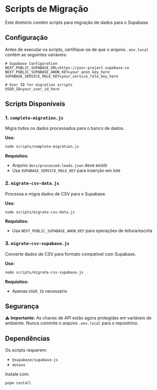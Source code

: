 # Scripts de Migração

Este diretório contém scripts para migração de dados para o Supabase.

## Configuração

Antes de executar os scripts, certifique-se de que o arquivo `.env.local` contém as seguintes variáveis:

```env
# Supabase Configuration
NEXT_PUBLIC_SUPABASE_URL=https://your-project.supabase.co
NEXT_PUBLIC_SUPABASE_ANON_KEY=your_anon_key_here
SUPABASE_SERVICE_ROLE_KEY=your_service_role_key_here

# User ID for migration scripts
USER_ID=your_user_id_here
```

## Scripts Disponíveis

### 1. `complete-migration.js`
Migra todos os dados processados para o banco de dados.

**Uso:**
```bash
node scripts/complete-migration.js
```

**Requisitos:**
- Arquivo `docs/processed-leads.json` deve existir
- Usa `SUPABASE_SERVICE_ROLE_KEY` para inserção em lote

### 2. `migrate-csv-data.js`
Processa e migra dados de CSV para o Supabase.

**Uso:**
```bash
node scripts/migrate-csv-data.js
```

**Requisitos:**
- Usa `NEXT_PUBLIC_SUPABASE_ANON_KEY` para operações de leitura/escrita

### 3. `migrate-csv-supabase.js`
Converte dados de CSV para formato compatível com Supabase.

**Uso:**
```bash
node scripts/migrate-csv-supabase.js
```

**Requisitos:**
- Apenas `USER_ID` necessário

## Segurança

⚠️ **Importante:** As chaves de API estão agora protegidas em variáveis de ambiente. Nunca commite o arquivo `.env.local` para o repositório.

## Dependências

Os scripts requerem:
- `@supabase/supabase-js`
- `dotenv`

Instale com:
```bash
pnpm install
```
